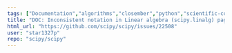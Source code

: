 ```yaml
---
tags: ["Documentation","algorithms","closember","python","scientific-computing","scipy","scipy.linalg"]
title: "DOC: Inconsistent notation in Linear algebra (scipy.linalg) page"
html_url: "https://github.com/scipy/scipy/issues/22508"
user: "star1327p"
repo: "scipy/scipy"
---
```


